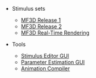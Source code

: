 
* Stimulus sets
  * [MF3D Release 1](MF3D-Release-1.md)
  * [MF3D Release 2](MF3D-Release-2.md)
  * [MF3D Real-Time Rendering](MF3D-Real-time-rendering.md)
  
* Tools
  * [Stimulus Editor GUI](MF3D-Stimulus-Editor.md)
  * [Parameter Estimation GUI](MF3D-Video-Parameter-Estimation-GUI.md)
  * [Animation Compiler](MF3D-Video-Clip-Compiler.md)
  
  
